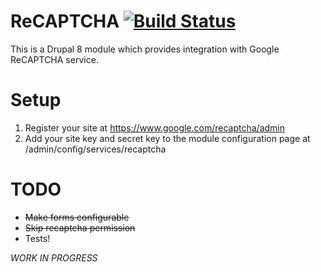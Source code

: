 # ReCAPTCHA [![Build Status](https://travis-ci.org/previousnext/recaptcha.svg?branch=8.x-1.x)](https://travis-ci.org/previousnext/recaptcha)

This is a Drupal 8 module which provides integration with Google ReCAPTCHA
service.

# Setup

1. Register your site at https://www.google.com/recaptcha/admin
2. Add your site key and secret key to the module configuration page at /admin/config/services/recaptcha

# TODO

* ~~Make forms configurable~~
* ~~Skip recaptcha permission~~
* Tests!


*WORK IN PROGRESS*
